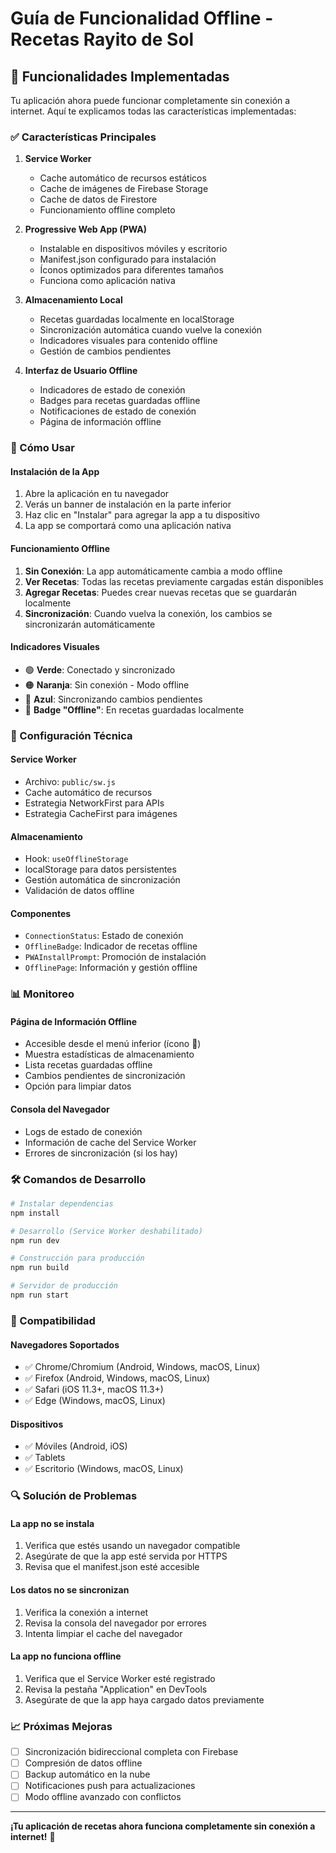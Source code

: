 # Guía de Funcionalidad Offline - Recetas Rayito de Sol

## 📱 Funcionalidades Implementadas

Tu aplicación ahora puede funcionar completamente sin conexión a internet. Aquí te explicamos todas las características implementadas:

### ✅ Características Principales

1. **Service Worker**
   - Cache automático de recursos estáticos
   - Cache de imágenes de Firebase Storage
   - Cache de datos de Firestore
   - Funcionamiento offline completo

2. **Progressive Web App (PWA)**
   - Instalable en dispositivos móviles y escritorio
   - Manifest.json configurado para instalación
   - Íconos optimizados para diferentes tamaños
   - Funciona como aplicación nativa

3. **Almacenamiento Local**
   - Recetas guardadas localmente en localStorage
   - Sincronización automática cuando vuelve la conexión
   - Indicadores visuales para contenido offline
   - Gestión de cambios pendientes

4. **Interfaz de Usuario Offline**
   - Indicadores de estado de conexión
   - Badges para recetas guardadas offline
   - Notificaciones de estado de conexión
   - Página de información offline

### 🚀 Cómo Usar

#### Instalación de la App
1. Abre la aplicación en tu navegador
2. Verás un banner de instalación en la parte inferior
3. Haz clic en "Instalar" para agregar la app a tu dispositivo
4. La app se comportará como una aplicación nativa

#### Funcionamiento Offline
1. **Sin Conexión**: La app automáticamente cambia a modo offline
2. **Ver Recetas**: Todas las recetas previamente cargadas están disponibles
3. **Agregar Recetas**: Puedes crear nuevas recetas que se guardarán localmente
4. **Sincronización**: Cuando vuelva la conexión, los cambios se sincronizarán automáticamente

#### Indicadores Visuales
- 🟢 **Verde**: Conectado y sincronizado
- 🟠 **Naranja**: Sin conexión - Modo offline
- 🔵 **Azul**: Sincronizando cambios pendientes
- 📱 **Badge "Offline"**: En recetas guardadas localmente

### 🔧 Configuración Técnica

#### Service Worker
- Archivo: `public/sw.js`
- Cache automático de recursos
- Estrategia NetworkFirst para APIs
- Estrategia CacheFirst para imágenes

#### Almacenamiento
- Hook: `useOfflineStorage`
- localStorage para datos persistentes
- Gestión automática de sincronización
- Validación de datos offline

#### Componentes
- `ConnectionStatus`: Estado de conexión
- `OfflineBadge`: Indicador de recetas offline
- `PWAInstallPrompt`: Promoción de instalación
- `OfflinePage`: Información y gestión offline

### 📊 Monitoreo

#### Página de Información Offline
- Accesible desde el menú inferior (ícono 📱)
- Muestra estadísticas de almacenamiento
- Lista recetas guardadas offline
- Cambios pendientes de sincronización
- Opción para limpiar datos

#### Consola del Navegador
- Logs de estado de conexión
- Información de cache del Service Worker
- Errores de sincronización (si los hay)

### 🛠️ Comandos de Desarrollo

```bash
# Instalar dependencias
npm install

# Desarrollo (Service Worker deshabilitado)
npm run dev

# Construcción para producción
npm run build

# Servidor de producción
npm run start
```

### 📱 Compatibilidad

#### Navegadores Soportados
- ✅ Chrome/Chromium (Android, Windows, macOS, Linux)
- ✅ Firefox (Android, Windows, macOS, Linux)
- ✅ Safari (iOS 11.3+, macOS 11.3+)
- ✅ Edge (Windows, macOS, Linux)

#### Dispositivos
- ✅ Móviles (Android, iOS)
- ✅ Tablets
- ✅ Escritorio (Windows, macOS, Linux)

### 🔍 Solución de Problemas

#### La app no se instala
1. Verifica que estés usando un navegador compatible
2. Asegúrate de que la app esté servida por HTTPS
3. Revisa que el manifest.json esté accesible

#### Los datos no se sincronizan
1. Verifica la conexión a internet
2. Revisa la consola del navegador por errores
3. Intenta limpiar el cache del navegador

#### La app no funciona offline
1. Verifica que el Service Worker esté registrado
2. Revisa la pestaña "Application" en DevTools
3. Asegúrate de que la app haya cargado datos previamente

### 📈 Próximas Mejoras

- [ ] Sincronización bidireccional completa con Firebase
- [ ] Compresión de datos offline
- [ ] Backup automático en la nube
- [ ] Notificaciones push para actualizaciones
- [ ] Modo offline avanzado con conflictos

---

**¡Tu aplicación de recetas ahora funciona completamente sin conexión a internet!** 🎉
